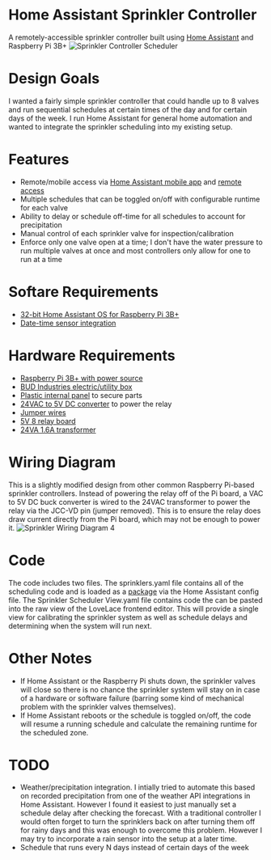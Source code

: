 # Home Assistant Sprinkler Controller
A remotely-accessible sprinkler controller built using [Home Assistant](https://www.home-assistant.io/) and Raspberry Pi 3B+
![Sprinkler Controller Scheduler](https://user-images.githubusercontent.com/24600116/130844032-bcc18142-818a-445a-b8c6-75ed0e62ba6b.png)
# Design Goals
I wanted a fairly simple sprinkler controller that could handle up to 8 valves and run sequential schedules at certain times of the day and for certain days of the week. I run Home Assistant for general home automation and wanted to integrate the sprinkler scheduling into my existing setup.
# Features
* Remote/mobile access via [Home Assistant mobile app](https://www.home-assistant.io/integrations/mobile_app/) and [remote access](https://www.home-assistant.io/docs/configuration/remote/)
* Multiple schedules that can be toggled on/off with configurable runtime for each valve
* Ability to delay or schedule off-time for all schedules to account for precipitation
* Manual control of each sprinkler valve for inspection/calibration
* Enforce only one valve open at a time; I don't have the water pressure to run multiple valves at once and most controllers only allow for one to run at a time
# Softare Requirements
* [32-bit Home Assistant OS for Raspberry Pi 3B+](https://github.com/home-assistant/operating-system/releases/download/6.2/haos_rpi4-6.2.img.xz)
* [Date-time sensor integration](https://www.home-assistant.io/integrations/time_date/)
# Hardware Requirements
* [Raspberry Pi 3B+ with power source](https://www.amazon.com/ELEMENT-Element14-Raspberry-Pi-Motherboard/dp/B07P4LSDYV/ref=sr_1_3?dchild=1&keywords=raspberry+pi+3b%2B&qid=1630003037&s=electronics&sr=1-3)
* [BUD Industries electric/utility box](https://www.amazon.com/gp/product/B005UPANU2/ref=ppx_yo_dt_b_asin_title_o02_s00?ie=UTF8&psc=1)
* [Plastic internal panel](https://www.amazon.com/gp/product/B005UPE83U/ref=ppx_yo_dt_b_asin_title_o02_s00?ie=UTF8&psc=1) to secure parts
* [24VAC to 5V DC converter](https://www.amazon.com/gp/product/B00RE6QN4U/ref=ppx_yo_dt_b_asin_title_o01_s00?ie=UTF8&psc=1) to power the relay
* [Jumper wires](https://www.amazon.com/gp/product/B01LZF1ZSZ/ref=ppx_yo_dt_b_asin_title_o03_s00?ie=UTF8&psc=1)
* [5V 8 relay board](https://www.amazon.com/gp/product/B00KTELP3I/ref=ppx_yo_dt_b_asin_title_o03_s00?ie=UTF8&psc=1)
* [24VA 1.6A transformer](https://www.amazon.com/gp/product/B07QS5JPKZ/ref=ppx_yo_dt_b_asin_title_o03_s02?ie=UTF8&psc=1)
# Wiring Diagram
This is a slightly modified design from other common Raspberry Pi-based sprinkler controllers. Instead of powering the relay off of the Pi board, a VAC to 5V DC buck converter is wired to the 24VAC transformer to power the relay via the JCC-VD pin (jumper removed). This is to ensure the relay does draw current directly from the Pi board, which may not be enough to power it.
![Sprinkler Wiring Diagram 4](https://user-images.githubusercontent.com/24600116/131020111-73a72e33-26a6-4594-93d6-506eff3990de.png)
# Code
The code includes two files. The sprinklers.yaml file contains all of the scheduling code and is loaded as a [package](https://www.home-assistant.io/docs/configuration/packages/) via the Home Assistant config file. The Sprinkler Scheduler View.yaml file contains code the can be pasted into the raw view of the LoveLace frontend editor. This will provide a single view for calibrating the sprinkler system as well as schedule delays and determining when the system will run next.
# Other Notes
* If Home Assistant or the Raspberry Pi shuts down, the sprinkler valves will close so there is no chance the sprinkler system will stay on in case of a hardware or software failure (barring some kind of mechanical problem with the sprinkler valves themselves).
* If Home Assistant reboots or the schedule is toggled on/off, the code will resume a running schedule and calculate the remaining runtime for the scheduled zone.
# TODO
* Weather/precipitation integration. I intially tried to automate this based on recorded precipitation from one of the weather API integrations in Home Assistant. However I found it easiest to just manually set a schedule delay after checking the forecast. With a traditional controller I would often forget to turn the sprinklers back on after turning them off for rainy days and this was enough to overcome this problem. However I may try to incorporate a rain sensor into the setup at a later time.
* Schedule that runs every N days instead of certain days of the week
